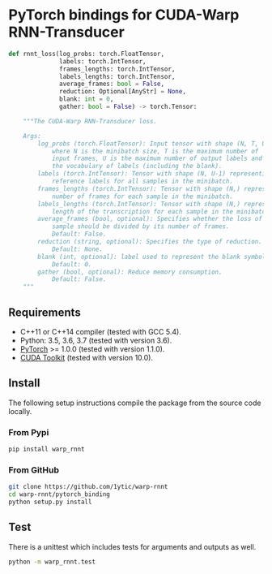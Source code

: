 # PyTorch bindings for CUDA-Warp RNN-Transducer

```python
def rnnt_loss(log_probs: torch.FloatTensor,
              labels: torch.IntTensor,
              frames_lengths: torch.IntTensor,
              labels_lengths: torch.IntTensor,
              average_frames: bool = False,
              reduction: Optional[AnyStr] = None,
              blank: int = 0,
              gather: bool = False) -> torch.Tensor:

    """The CUDA-Warp RNN-Transducer loss.

    Args:
        log_probs (torch.FloatTensor): Input tensor with shape (N, T, U, V)
            where N is the minibatch size, T is the maximum number of
            input frames, U is the maximum number of output labels and V is
            the vocabulary of labels (including the blank).
        labels (torch.IntTensor): Tensor with shape (N, U-1) representing the
            reference labels for all samples in the minibatch.
        frames_lengths (torch.IntTensor): Tensor with shape (N,) representing the
            number of frames for each sample in the minibatch.
        labels_lengths (torch.IntTensor): Tensor with shape (N,) representing the
            length of the transcription for each sample in the minibatch.
        average_frames (bool, optional): Specifies whether the loss of each
            sample should be divided by its number of frames.
            Default: False.
        reduction (string, optional): Specifies the type of reduction.
            Default: None.
        blank (int, optional): label used to represent the blank symbol.
            Default: 0.
        gather (bool, optional): Reduce memory consumption.
            Default: False.
    """
```

## Requirements

- C++11 or C++14 compiler (tested with GCC 5.4).
- Python: 3.5, 3.6, 3.7 (tested with version 3.6).
- [PyTorch](http://pytorch.org/) >= 1.0.0 (tested with version 1.1.0).
- [CUDA Toolkit](https://developer.nvidia.com/cuda-zone) (tested with version 10.0).



## Install

The following setup instructions compile the package from the source code locally.

### From Pypi

```bash
pip install warp_rnnt
```

### From GitHub

```bash
git clone https://github.com/1ytic/warp-rnnt
cd warp-rnnt/pytorch_binding
python setup.py install
```

## Test
There is a unittest which includes tests for arguments and outputs as well.

```bash
python -m warp_rnnt.test
```
